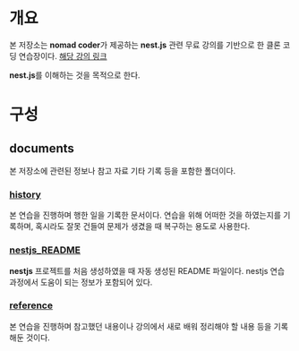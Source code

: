 # 개요
본 저장소는 **nomad coder**가 제공하는 **nest.js** 관련 무료 강의를 기반으로 한 클론 코딩 연습장이다. [해당 강의 링크](https://nomadcoders.co/nestjs-fundamentals)

**nest.js**를 이해하는 것을 목적으로 한다.

# 구성
## documents
본 저장소에 관련된 정보나 참고 자료 기타 기록 등을 포함한 폴더이다. 

### [history](./documents/history)
본 연습을 진행하며 행한 일을 기록한 문서이다. 연습을 위해 어떠한 것을 하였는지를 기록하며, 혹시라도 잘못 건들여 문제가 생겼을 때 복구하는 용도로 사용한다.

### [nestjs_README](./documents/nestjs_README.md)
**nestjs** 프로젝트를 처음 생성하였을 때 자동 생성된 README 파일이다. nestjs 연습 과정에서 도움이 되는 정보가 포함되어 있다.

### [reference](./documents/reference.md)
본 연습을 진행하며 참고했던 내용이나 강의에서 새로 배워 정리해야 할 내용 등을 기록해둔 것이다.